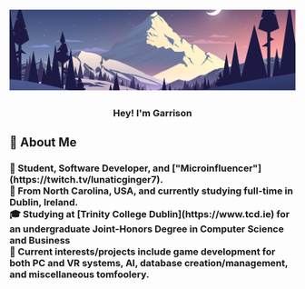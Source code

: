 <!-- Intro -->
<h1 align="center">
  <img src="Images/Banner.png">
</h1>
<h3 align="center">
  Hey! I'm Garrison
</h3>

<!-- About -->
<h2>💬 About Me</h2>
<h3>
  👋 Student, Software Developer, and ["Microinfluencer"](https://twitch.tv/lunaticginger7).
  <br>
  💠 From North Carolina, USA, and currently studying full-time in Dublin, Ireland.
  <br>
  🎓 Studying at [Trinity College Dublin](https://www.tcd.ie) for an undergraduate Joint-Honors Degree in Computer Science and Business
  <!-- <br>
  💻 Currently employed by [Beast Philanthropy](https://beastphilanthropy.org) as a Software Engineer. -->
  <br>
  🧠 Current interests/projects include game development for both PC and VR systems, AI, database creation/management, and miscellaneous tomfoolery.
</h3>